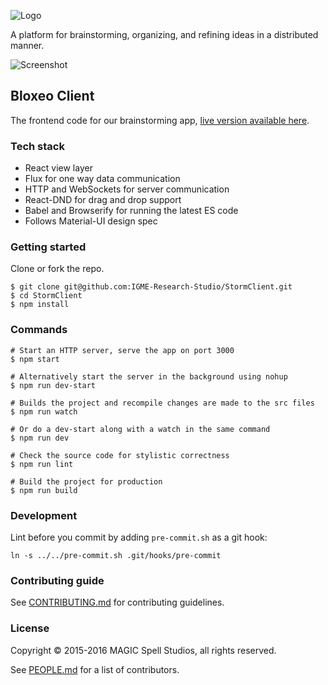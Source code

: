 ![Logo](http://i.imgur.com/rp6p0vD.png)

A platform for brainstorming, organizing, and refining ideas in a distributed manner.

![Screenshot](http://i.imgur.com/aRuxehZ.png)

## Bloxeo Client

The frontend code for our brainstorming app, [live version available here](http://bloxeo.herokuapp.com/).

### Tech stack

* React view layer
* Flux for one way data communication
* HTTP and WebSockets for server communication
* React-DND for drag and drop support
* Babel and Browserify for running the latest ES code
* Follows Material-UI design spec

### Getting started

Clone or fork the repo.

```
$ git clone git@github.com:IGME-Research-Studio/StormClient.git
$ cd StormClient
$ npm install
```

### Commands

```
# Start an HTTP server, serve the app on port 3000
$ npm start

# Alternatively start the server in the background using nohup
$ npm run dev-start

# Builds the project and recompile changes are made to the src files
$ npm run watch

# Or do a dev-start along with a watch in the same command
$ npm run dev

# Check the source code for stylistic correctness
$ npm run lint

# Build the project for production
$ npm run build
```

### Development

Lint before you commit by adding `pre-commit.sh` as a git hook:

```
ln -s ../../pre-commit.sh .git/hooks/pre-commit
```


### Contributing guide

See [CONTRIBUTING.md](CONTRIBUTING.md) for contributing guidelines.


### License

Copyright &copy; 2015-2016 MAGIC Spell Studios, all rights reserved.

See [PEOPLE.md](PEOPLE.md) for a list of contributors.
